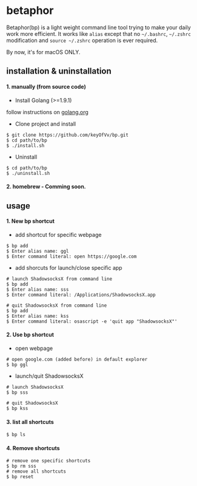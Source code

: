 # betaphor

Betaphor(bp) is a light weight command line tool trying to make your daily work more efficient. It works like `alias` except that no `~/.bashrc`,  `~/.zshrc` modification and `source ~/.zshrc` operation is ever required.

By now, it's for macOS ONLY.

## installation & uninstallation

#### 1. manually (from source code)

* Install Golang (>=1.9.1)

follow instructions on [golang.org](https://golang.org)

* Clone project and install

```shell
$ git clone https://github.com/keyOfVv/bp.git
$ cd path/to/bp
$ ./install.sh
```

* Uninstall

```shell
$ cd path/to/bp
$ ./uninstall.sh
```


#### 2. homebrew - Comming soon.

## usage

#### 1. New bp shortcut

* add shortcut for specific webpage

```shell
$ bp add
$ Enter alias name: ggl
$ Enter command literal: open https://google.com
```

* add shorcuts for launch/close specific app

```shell
# launch ShadowsocksX from command line
$ bp add
$ Enter alias name: sss
$ Enter command literal: /Applications/ShadowsocksX.app
```

```shell
# quit ShadowsocksX from command line
$ bp add
$ Enter alias name: kss
$ Enter command literal: osascript -e 'quit app "ShadowsocksX"'
```

#### 2. Use bp shortcut

* open webpage

```shell
# open google.com (added before) in default explorer
$ bp ggl
```
* launch/quit ShadowsocksX

```shell
# launch ShadowsocksX
$ bp sss

# quit ShadowsocksX
$ bp kss
```

#### 3. list all shortcuts

```shell
$ bp ls
```

#### 4. Remove shortcuts

```shell
# remove one specific shortcuts
$ bp rm sss
# remove all shortcuts
$ bp reset
```

